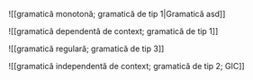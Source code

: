 ![[gramatică monotonă; gramatică de tip 1|Gramatică asd]]

![[gramatică dependentă de context; gramatică de tip 1]]

![[gramatică regulară; gramatică de tip 3]]

![[gramatică independentă de context; gramatică de tip 2; GIC]]